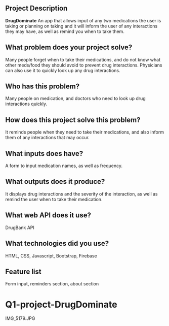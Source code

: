 

## Project Description
**DrugDominate**
An app that allows input of any two medications the user is taking or planning on taking and it will inform the user of any interactions they may have, as well as remind you when to take them.


## What problem does your project solve?
Many people forget when to take their medications, and do not know what other meds/food they should avoid to prevent drug interactions. Physicians can also use it to quickly look up any drug interactions. 


## Who has this problem?
Many people on medication, and doctors who need to look up drug interactions quickly.


## How does this project solve this problem?
It reminds people when they need to take their medications, and also inform them of any interactions that may occur.  


## What inputs does have?
A form to input medication names, as well as frequency.


## What outputs does it produce?
It displays drug interactions and the severity of the interaction, as well as remind the user when to take their medication.


## What web API does it use?
DrugBank API


## What technologies did you use?
HTML, CSS, Javascript, Bootstrap, Firebase


## Feature list
Form input, reminders section, about section
# Q1-project-DrugDominate

IMG_5179.JPG
